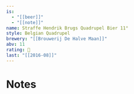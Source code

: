 ```yaml
---
is:
  - "[[beer]]"
  - "[[note]]"
name: Straffe Hendrik Brugs Quadrupel Bier 11°
style: Belgian Quadrupel
brewery: "[[Brouwerij De Halve Maan]]"
abv: 11
rating: 🤞
last: "[[2016-08]]"
---
```

# Notes

